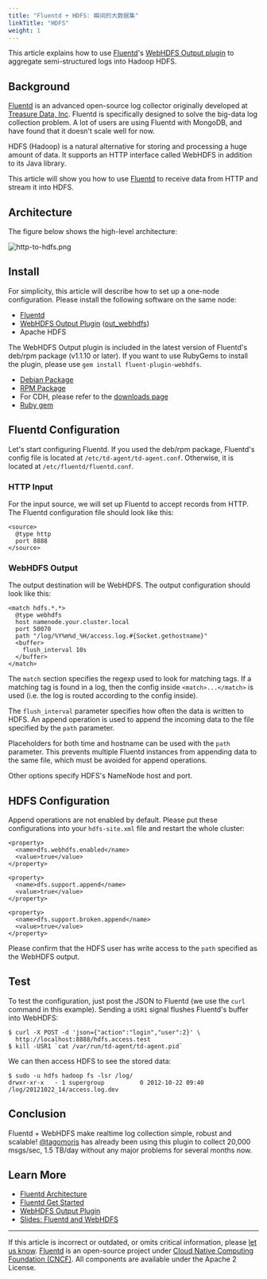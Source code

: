 ```yaml
---
title: "Fluentd + HDFS: 瞬间的大数据集"
linkTitle: "HDFS"
weight: 1
---
```


This article explains how to use [Fluentd](http://fluentd.org/)'s
[WebHDFS Output plugin](http://github.com/fluent/fluent-plugin-webhdfs/)
to aggregate semi-structured logs into Hadoop HDFS.

## Background

[Fluentd](http://fluentd.org/) is an advanced open-source log collector
originally developed at [Treasure Data, Inc](http://www.treasuredata.com/).
Fluentd is specifically designed to solve the big-data log collection problem. A
lot of users are using Fluentd with MongoDB, and have found that it doesn't
scale well for now.

HDFS (Hadoop) is a natural alternative for storing and processing a huge
amount of data. It supports an HTTP interface called WebHDFS in addition to its Java
library.

This article will show you how to use [Fluentd](http://fluentd.org/) to
receive data from HTTP and stream it into HDFS.

## Architecture

The figure below shows the high-level architecture:

![http-to-hdfs.png](/images/http-to-hdfs.png)

## Install

For simplicity, this article will describe how to set up a one-node
configuration. Please install the following software on the same node:

- [Fluentd](http://fluentd.org/)
- [WebHDFS Output Plugin](https://github.com/fluent/fluent-plugin-webhdfs/)
  ([out_webhdfs](/plugins/output/webhdfs.md))
- Apache HDFS

The WebHDFS Output plugin is included in the latest version of Fluentd's
deb/rpm package (v1.1.10 or later). If you want to use RubyGems to
install the plugin, please use `gem install fluent-plugin-webhdfs`.

- [Debian Package](/install/install-by-deb.md)
- [RPM Package](/install/install-by-rpm.md)
- For CDH, please refer to the [downloads page](https://www.cloudera.com/downloads.html)
- [Ruby gem](/install/install-by-gem.md)

## Fluentd Configuration

Let's start configuring Fluentd. If you used the deb/rpm package,
Fluentd's config file is located at `/etc/td-agent/td-agent.conf`.
Otherwise, it is located at `/etc/fluentd/fluentd.conf`.

### HTTP Input

For the input source, we will set up Fluentd to accept records from
HTTP. The Fluentd configuration file should look like this:

```
<source>
  @type http
  port 8888
</source>
```

### WebHDFS Output

The output destination will be WebHDFS. The output configuration should
look like this:

```
<match hdfs.*.*>
  @type webhdfs
  host namenode.your.cluster.local
  port 50070
  path "/log/%Y%m%d_%H/access.log.#{Socket.gethostname}"
  <buffer>
    flush_interval 10s
  </buffer>
</match>
```

The `match` section specifies the regexp used to look for matching tags.
If a matching tag is found in a log, then the config inside
`<match>...</match>` is used (i.e. the log is routed according to the
config inside).

The `flush_interval` parameter specifies how often the data is written to HDFS.
An append operation is used to append the incoming data to the file specified by
the `path` parameter.

Placeholders for both time and hostname can be used with the `path`
parameter. This prevents multiple Fluentd instances from appending data
to the same file, which must be avoided for append operations.

Other options specify HDFS's NameNode host and port.

## HDFS Configuration

Append operations are not enabled by default. Please put these
configurations into your `hdfs-site.xml` file and restart the whole
cluster:

```
<property>
  <name>dfs.webhdfs.enabled</name>
  <value>true</value>
</property>

<property>
  <name>dfs.support.append</name>
  <value>true</value>
</property>

<property>
  <name>dfs.support.broken.append</name>
  <value>true</value>
</property>
```

Please confirm that the HDFS user has write access to the `path`
specified as the WebHDFS output.

## Test

To test the configuration, just post the JSON to Fluentd (we use the
`curl` command in this example). Sending a `USR1` signal flushes Fluentd's
buffer into WebHDFS:

```
$ curl -X POST -d 'json={"action":"login","user":2}' \
  http://localhost:8888/hdfs.access.test
$ kill -USR1 `cat /var/run/td-agent/td-agent.pid`
```

We can then access HDFS to see the stored data:

```
$ sudo -u hdfs hadoop fs -lsr /log/
drwxr-xr-x   - 1 supergroup          0 2012-10-22 09:40 /log/20121022_14/access.log.dev
```

## Conclusion

Fluentd + WebHDFS make realtime log collection simple, robust and
scalable! [@tagomoris](http://github.com/tagomoris) has already been
using this plugin to collect 20,000 msgs/sec, 1.5 TB/day without any
major problems for several months now.

## Learn More

- [Fluentd Architecture](https://www.fluentd.org/architecture)
- [Fluentd Get Started](/overview/quickstart.md)
- [WebHDFS Output Plugin](/plugins/output/webhdfs.md)
- [Slides: Fluentd and WebHDFS](http://www.slideshare.net/tagomoris/fluentd-and-webhdfs)

---

If this article is incorrect or outdated, or omits critical information, please [let us know](https://github.com/fluent/fluentd-docs-gitbook/issues?state=open).
[Fluentd](http://www.fluentd.org/) is an open-source project under [Cloud Native Computing Foundation (CNCF)](https://cncf.io/). All components are available under the Apache 2 License.
